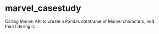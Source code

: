 # marvel_casestudy
Calling Marvel API to create a Pandas dataframe of Marvel characters, and then filtering it.
